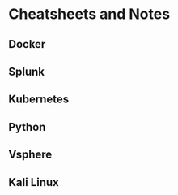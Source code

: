 # Cheatsheets and Notes

## Docker

## Splunk

## Kubernetes

## Python

## Vsphere

## Kali Linux

